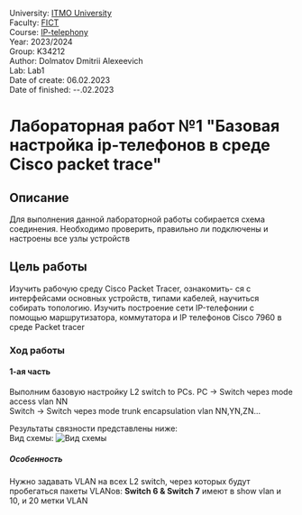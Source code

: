 University: [ITMO University](https://itmo.ru/ru/)  
Faculty: [FICT](https://fict.itmo.ru)  
Course: [IP-telephony](https://itmo-ict-faculty.github.io/ip-telephony/)   
Year: 2023/2024  
Group: K34212  
Author: Dolmatov Dmitrii Alexeevich  
Lab: Lab1  
Date of create: 06.02.2023  
Date of finished: --.02.2023  

# Лабораторная работ №1 "Базовая настройка ip-телефонов в среде Сisco packet trace"  
## Описание  
Для выполнения данной лабораторной работы собирается схема соединения. Необходимо проверить, правильно ли подключены и настроены все узлы устройств  
## Цель работы  
Изучить рабочую среду Cisco Packet Tracer, ознакомить- ся с интерфейсами основных устройств, типами кабелей, научиться собирать топологию. Изучить построение сети IP-телефонии с помощью маршрутизатора, коммутатора и IP телефонов Cisco 7960 в среде Packet tracer  
### Ход работы  
#### 1-ая часть  
Выполним базовую настройку L2 switch to PCs. PC -> Switch через mode access vlan NN  
Switch -> Switch через mode trunk encapsulation vlan NN,YN,ZN...  

Результаты связности представлены ниже:  
Вид схемы: ![Вид схемы](https://github.com/DimbikeY/2023_2024-ip_telephony-k34212-dolmatov_d_a/blob/main/lab1/screens/Снимок%20экрана%202024-02-06%20212229.png)  


##### Особенность
Нужно задавать VLAN на всех L2 switch, через которых будут пробегаться пакеты VLANов: **Switch 6 & Switch 7** имеют в show vlan и 10, и 20 метки VLAN 
